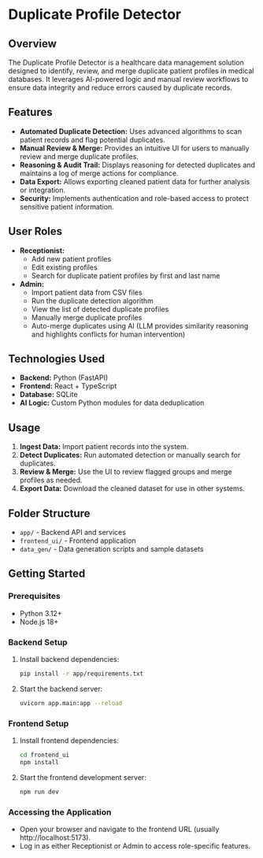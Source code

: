 # Duplicate Profile Detector

## Overview
The Duplicate Profile Detector is a healthcare data management solution designed to identify, review, and merge duplicate patient profiles in medical databases. It leverages AI-powered logic and manual review workflows to ensure data integrity and reduce errors caused by duplicate records.

## Features
- **Automated Duplicate Detection:** Uses advanced algorithms to scan patient records and flag potential duplicates.
- **Manual Review & Merge:** Provides an intuitive UI for users to manually review and merge duplicate profiles.
- **Reasoning & Audit Trail:** Displays reasoning for detected duplicates and maintains a log of merge actions for compliance.
- **Data Export:** Allows exporting cleaned patient data for further analysis or integration.
- **Security:** Implements authentication and role-based access to protect sensitive patient information.

## User Roles
- **Receptionist:**
  - Add new patient profiles
  - Edit existing profiles
  - Search for duplicate patient profiles by first and last name
- **Admin:**
  - Import patient data from CSV files
  - Run the duplicate detection algorithm
  - View the list of detected duplicate profiles
  - Manually merge duplicate profiles
  - Auto-merge duplicates using AI (LLM provides similarity reasoning and highlights conflicts for human intervention)

## Technologies Used
- **Backend:** Python (FastAPI)
- **Frontend:** React + TypeScript
- **Database:** SQLite
- **AI Logic:** Custom Python modules for data deduplication

## Usage
1. **Ingest Data:** Import patient records into the system.
2. **Detect Duplicates:** Run automated detection or manually search for duplicates.
3. **Review & Merge:** Use the UI to review flagged groups and merge profiles as needed.
4. **Export Data:** Download the cleaned dataset for use in other systems.

## Folder Structure
- `app/` - Backend API and services
- `frontend_ui/` - Frontend application
- `data_gen/` - Data generation scripts and sample datasets

## Getting Started

### Prerequisites
- Python 3.12+
- Node.js 18+

### Backend Setup
1. Install backend dependencies:
   ```bash
   pip install -r app/requirements.txt
   ```
2. Start the backend server:
   ```bash
   uvicorn app.main:app --reload
   ```

### Frontend Setup
1. Install frontend dependencies:
   ```bash
   cd frontend_ui
   npm install
   ```
2. Start the frontend development server:
   ```bash
   npm run dev
   ```

### Accessing the Application
- Open your browser and navigate to the frontend URL (usually http://localhost:5173).
- Log in as either Receptionist or Admin to access role-specific features.

